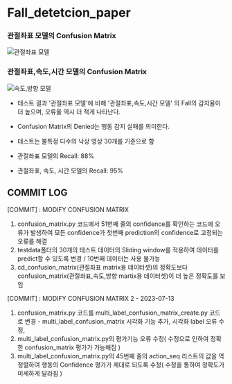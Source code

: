 # Fall_detetcion_paper

### 관절좌표 모델의 Confusion Matrix
![관절좌표 모델](https://github.com/mcw1217/fall_detetcion_paper/assets/87608623/788e25df-458c-4e6b-90c6-78b740a5ac52)


### 관절좌표,속도,시간 모델의 Confusion Matrix
![속도,방향 모델](https://github.com/mcw1217/fall_detetcion_paper/assets/87608623/8eac431d-6789-4a59-b48b-ce45ef9c63cd)

- 테스트 결과 '관절좌표 모델'에 비해 '관절좌표,속도,시간 모델' 의 Fall의 감지율이 더 높으며, 오류율 역시 더 적게 나타난다.
- Confusion Matrix의 Denied는 행동 감지 실패를 의미한다.
- 테스트는 불특정 다수의 낙상 영상 30개를 기준으로 함

- 관절좌표 모델의 Recall: 88%
- 관절좌표, 속도, 시간 모델의 Recall: 95%



## COMMIT LOG

[COMMIT] :  MODIFY CONFUSION MATRIX
1. confusion_matrix.py 코드에서 51번째 줄의 confidence를 확인하는 코드에 오류가 발생하여 모든 confidence가 첫번째 prediction의 confidence로 고정되는 오류를 해결
2. testdata폴더의 30개의 테스트 데이터의 Sliding window를 적용하여 데이터를 predict할 수 있도록 변경 / 10번째 데이터는 사용 불가능
3. cd_confusion_matrix(관절좌표 matrix용 데이터셋)의 정확도보다 confusion_matrix(관절좌표,속도,방향 martix용 데이터셋)이 더 높은 정확도를 보임

[COMMIT] : MODIFY CONFUSION MATRIX 2 - 2023-07-13
1. confusion_matrix.py 코드를 multi_label_confusion_matrix_create.py 코드로 변경 - multi_label_confusion_matrix 시각화 기능 추가, 시각화 label 오류 수정,
2. multi_label_confusion_matrix.py의 평가기능 오류 수정( 수정으로 인하여 정확한 confusion_matrix 평가가 가능해짐 )
3. multi_label_confusion_matrix.py의 45번째 줄의 action_seq 리스트의 값을 역정렬하여 행동의 Confidence 평가가 제대로 되도록 수정( 수정을 통하여 정확도가 미세하게 달라짐 )
